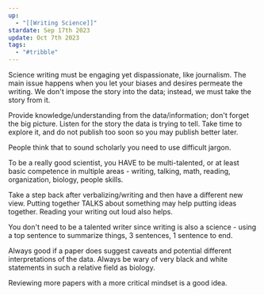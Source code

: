 ```yaml
---
up:
  - "[[Writing Science]]"
stardate: Sep 17th 2023
update: Oct 7th 2023
tags:
  - "#tribble"
---
```

Science writing must be engaging yet dispassionate, like journalism. The main issue happens when you let your biases and desires permeate the writing. We don't impose the story into the data; instead, we must take the story from it.

Provide knowledge/understanding from the data/information; don't forget the big picture. Listen for the story the data is trying to tell. Take time to explore it, and do not publish too soon so you may publish better later.

People think that to sound scholarly you need to use difficult jargon.

To be a really good scientist, you HAVE to be multi-talented, or at least basic competence in multiple areas - writing, talking, math, reading, organization, biology, people skills.

Take a step back after verbalizing/writing and then have a different new view. Putting together TALKS about something may help putting ideas together. Reading your writing out loud also helps.

You don't need to be a talented writer since writing is also a science - using a top sentence to summarize things, 3 sentences, 1 sentence to end.

Always good if a paper does suggest caveats and potential different interpretations of the data. Always be wary of very black and white statements in such a relative field as biology.

Reviewing more papers with a more critical mindset is a good idea.
